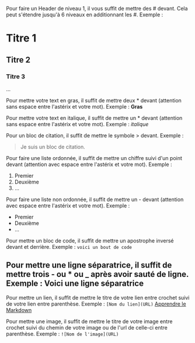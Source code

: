 Pour faire un Header de niveau 1, il vous suffit de mettre des # devant. Cela peut s'étendre jusqu'à 6 niveaux en additionnant les #.
Exemple :
# Titre 1
## Titre 2
### Titre 3
...

Pour mettre votre text en gras, il suffit de mettre deux * devant (attention sans espace entre l'astérix et votre mot).
Exemple :
**Gras**

Pour mettre votre text en italique, il suffit de mettre un * devant (attention sans espace entre l'astérix et votre mot).
Exemple :
*italique*

Pour un bloc de citation, il suffit de mettre le symbole > devant.
Exemple :
> Je suis un bloc de citation.

Pour faire une liste ordonnée, il suffit de mettre un chiffre suivi d'un point devant (attention avec espace entre l'astérix et votre mot).
Exemple :
1. Premier
2. Deuxième
3. ...

Pour faire une liste non ordonnée, il suffit de mettre un - devant (attention avec espace entre l'astérix et votre mot).
Exemple :
- Premier
- Deuxième
- ...

Pour mettre un bloc de code, il suffit de mettre un apostrophe inversé devant et derrière.
Exemple :
`voici un bout de code`

Pour mettre une ligne séparatrice, il suffit de mettre trois - ou * ou _ après avoir sauté de ligne.
Exemple :
Voici une ligne séparatrice
---

Pour mettre un lien, il suffit de mettre le titre de votre lien entre crochet suivi de votre lien entre parenthèse.
Exemple :
`[Nom du lien](URL)`
[Apprendre le Markdown](https://www.markdownguide.org/cheat-sheet/)

Pour mettre une image, il suffit de mettre le titre de votre image entre crochet suivi du chemin de votre image ou de l'url de celle-ci entre parenthèse.
Exemple :
`![Nom de l'image](URL)`
